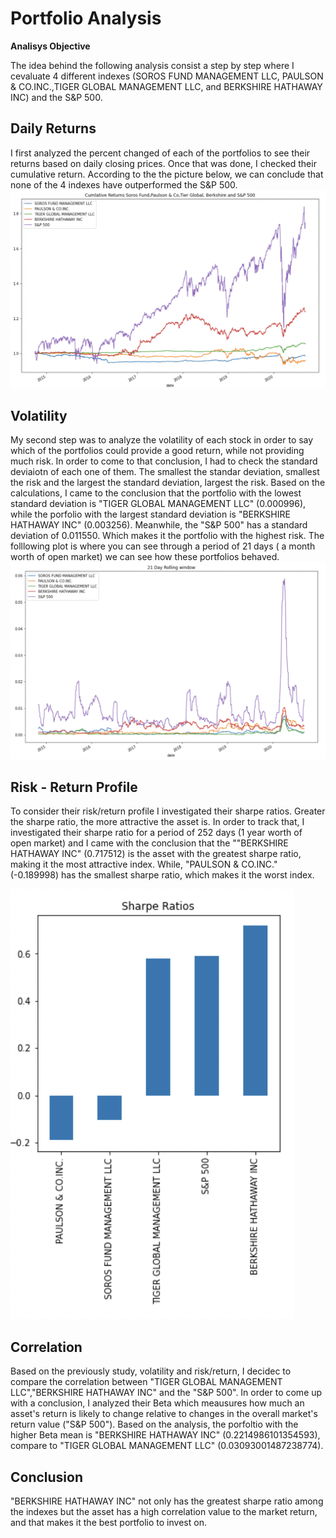 # Portfolio Analysis
**Analisys Objective**

The idea behind the following analysis consist a step by step where I cevaluate 4 different indexes (SOROS FUND MANAGEMENT LLC,	PAULSON & CO.INC.,TIGER GLOBAL MANAGEMENT LLC, and	BERKSHIRE HATHAWAY INC) and the S&P 500.

## Daily Returns
I first analyzed the percent changed of each of the portfolios to see their returns based on daily closing prices. Once that was done, I checked their cumulative return. According to the the picture below, we can conclude that none of the 4 indexes have outperformed the S&P 500.
![cumulative](1.png)

## Volatility
My second step was to analyze the volatility of each stock in order to say which of the portfolios could provide a good return, while not providing much risk. In order to come to that conclusion, I had to check the standard deviaiotn of each one of them. The smallest the standar deviation, smallest the risk and the largest the standard deviation, largest the risk. Based on the calculations, I came to the conclusion that the portfolio with the lowest standard deviation is "TIGER GLOBAL MANAGEMENT LLC" (0.000996), while the porfolio with the largest standard deviation is "BERKSHIRE HATHAWAY INC" (0.003256). Meanwhile, the "S&P 500" has a standard deviation of 0.011550. Which makes it the portfolio with the highest risk. The folllowing plot is where you can see through a period of 21 days ( a month worth of open market) we can see how these portfolios behaved.
![rolling](2.png)


## Risk - Return Profile
To consider their risk/return profile I investigated their sharpe ratios. Greater the sharpe ratio, the more attractive the asset is. In order to track that, I investigated their sharpe ratio for a period of 252 days (1 year worth of open market) and I came with the conclusion that the ""BERKSHIRE HATHAWAY INC" (0.717512) is the asset with the greatest sharpe ratio, making it the most attractive index. While, "PAULSON & CO.INC." (-0.189998) has the smallest sharpe ratio, which makes it the worst index. 

![sharpe](3.png)


## Correlation
Based on the previously study, volatility and risk/return, I decidec to compare the correlation between "TIGER GLOBAL MANAGEMENT LLC","BERKSHIRE HATHAWAY INC" and the "S&P 500". In order to come up with a conclusion, I analyzed their Beta which meausures how much an asset's return is likely to change relative to changes in the overall market's return value ("S&P 500"). Based on the analysis, the porfoltio with the higher Beta mean is "BERKSHIRE HATHAWAY INC" (0.2214986101354593), compare to "TIGER GLOBAL MANAGEMENT LLC" (0.03093001487238774). 

## Conclusion
"BERKSHIRE HATHAWAY INC" not only has the greatest sharpe ratio among the indexes but the asset has a high correlation value to the market return, and that makes it the best portfolio to invest on. 

